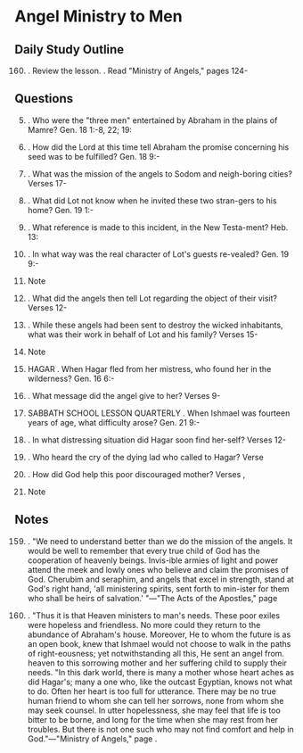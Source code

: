 # Angel Ministry to Men

## Daily Study Outline

160. .  Review the lesson. .  Read "Ministry of Angels," pages 124-  

## Questions

5. . Who were the "three men" entertained by Abraham in the plains of Mamre? Gen. 18 1:-8, 22; 19:  

1. . How did the Lord at this time tell Abraham the promise concerning his seed was to be fulfilled? Gen. 18 9:-  

15. . What was the mission of the angels to Sodom and neigh-boring cities? Verses 17-  

22. . What did Lot not know when he invited these two stran-gers to his home? Gen. 19 1:-  

3. . What reference is made to this incident, in the New Testa-ment? Heb. 13:  

2. . In what way was the real character of Lot's guests re-vealed? Gen. 19 9:-  

11. Note  

1. . What did the angels then tell Lot regarding the object of their visit? Verses 12-  

14. . While these angels had been sent to destroy the wicked inhabitants, what was their work in behalf of Lot and his family? Verses 15-  

25. Note  

2. HAGAR . When Hagar fled from her mistress, who found her in the wilderness? Gen. 16 6:-  

8. . What message did the angel give to her? Verses 9-  

13. SABBATH SCHOOL LESSON QUARTERLY . When Ishmael was fourteen years of age, what difficulty arose? Gen. 21 9:-  

11. . In what distressing situation did Hagar soon find her-self? Verses 12-  

16. . Who heard the cry of the dying lad who called to Hagar? Verse  

17. . How did God help this poor discouraged mother? Verses ,  

19. Note  

## Notes

159. . "We need to understand better than we do the mission of the angels.  It would be well to remember that every true child of God has the cooperation of heavenly beings.  Invis-ible armies of light and power attend the meek and lowly ones who believe and claim the promises of God.  Cherubim and seraphim, and angels that excel in strength, stand at God's right hand, 'all ministering spirits, sent forth to min-ister for them who shall be heirs of salvation.' "—"The Acts of the Apostles," page  

154. . "Thus it is that Heaven ministers to man's needs.  These poor exiles were hopeless and friendless.  No more could they return to the abundance of Abraham's house.  Moreover, He to whom the future is as an open book, knew that Ishmael would not choose to walk in the paths of right-eousness; yet notwithstanding all this, He sent an angel from. heaven to this sorrowing mother and her suffering child to supply their needs. "In this dark world, there is many a mother whose heart aches as did Hagar's; many a one who, like the outcast Egyptian, knows not what to do.  Often her heart is too full for utterance.  There may be no true human friend to whom she can tell her sorrows, none from whom she may seek counsel.  In utter hopelessness, she may feel that life is too bitter to be borne, and long for the time when she may rest from her troubles.  But there is not one such who may not find comfort and help in God."—"Ministry of Angels," page .  

